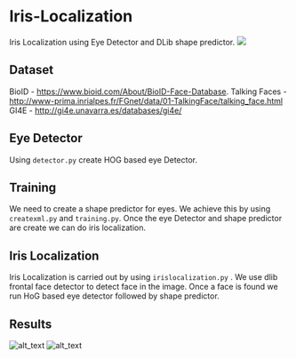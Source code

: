 # Iris-Localization
Iris Localization using Eye Detector and DLib shape predictor.
![](https://github.com/raj-shah14/Iris-Localization/blob/master/irislocalizattion.gif)

## Dataset 
BioID - https://www.bioid.com/About/BioID-Face-Database.
Talking Faces - http://www-prima.inrialpes.fr/FGnet/data/01-TalkingFace/talking_face.html
GI4E - http://gi4e.unavarra.es/databases/gi4e/

## Eye Detector
Using `detector.py` create HOG based eye Detector.

## Training
We need to create a shape predictor for eyes. We achieve this by using `createxml.py` and `training.py`. Once the eye Detector and shape predictor are create we can do iris localization. 

## Iris Localization
Iris Localization is carried out by using `irislocalization.py` . We use dlib frontal face detector to detect face in the image. Once a face is found we run HoG based eye detector followed by shape predictor.

## Results

![alt_text](https://github.com/raj-shah14/Iris-Localization/blob/master/glasses1.png)
![alt_text](https://github.com/raj-shah14/Iris-Localization/blob/master/glasses2.png)
